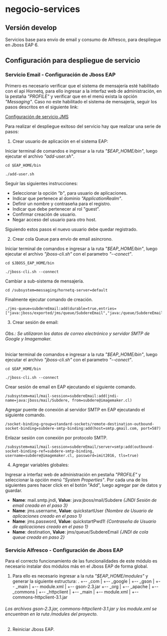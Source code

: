 # negocio-services
## Versión develop

Servicios base para envío de email y consumo de Alfresco, para despliegue en Jboss EAP 6.

## Configuración para despliegue de servicio

### Servicio Email - Configuración de Jboss EAP

Primero es necesario verificar que el sistema de mensajería esté habilitado con el api Hornetq, para ello ingresar a la interfaz
web de administración, en la pestaña *"PROFILE"* y verificar que en el menú exista la opción *"Messaging"*. Caso no este habilitado el 
sistema de mensajería, seguir los pasos descritos en el siguiente link:

[Configuración de servicio JMS](https://access.redhat.com/documentation/en-US/JBoss_Enterprise_Application_Platform/6.1/html/Administration_and_Configuration_Guide/sect-Configuration.html)

Para realizar el despliegue exitoso del servicio hay que realizar una serie de pasos:

1. Crear usuario de aplicación en el sistema EAP:

Iniciar terminal de comandos e ingresar a la ruta *"$EAP_HOME/bin"*, luego ejecutar el archivo *"add-user.sh"*.

```
cd $EAP_HOME/bin

./add-user.sh
```

Seguir las siguientes instrucciones:
 
 - Seleccionar la opción *"b"*, para usuario de aplicaciones.
 - Indicar que pertenece al dominio *"ApplicationRealm"*.
 - Definir un nombre y contraseña para el registro. 
 - Indicar que debe pertenecer al rol "guest".
 - Confirmar creación de usuario.
 - Negar acceso del usuario para otro host.

Siguiendo estos pasos el nuevo usuario debe quedar registrado.

2. Crear cola Queue para envío de email asincrono.

Iniciar terminal de comandos e ingresar a la ruta *"$EAP_HOME/bin"*, luego ejecutar el archivo *"jboss-cli.sh"* con el parametro *"--conect"*.

```
cd $JBOSS_EAP_HOME/bin

./jboss-cli.sh --connect
```

Cambiar a sub-sistema de mensajería.

```
cd /subsystem=messaging/hornetq-server=default
```

Finalmente ejecutar comando de creación.

```
./jms-queue=subdereEmail:add(durable=true,entries=["java:jboss/exported/jms/queue/SubdereEmail","java:/queue/SubdereEmail"])
```

3. Crear sesión de email:

###### *Obs.: Se utilizaron los datos de correo electrónico y servidor SMTP de Google y Imagemaker.*

Iniciar terminal de comandos e ingresar a la ruta *"$EAP_HOME/bin"*, luego ejecutar el archivo *"jboss-cli.sh"* con el parametro *"--conect"*.

```
cd $EAP_HOME/bin

./jboss-cli.sh --connect
```

Crear sesión de email en EAP ejecutando el siguiente comando.

```
/subsystem=mail/mail-session=subdereEmail:add(jndi-name=java:jboss/mail/Subdere, from=subdere@imagemaker.cl)
```

Agregar puente de conexión al servidor SMTP en EAP ejecutando el siguiente comando.

```
/socket-binding-group=standard-sockets/remote-destination-outbound-socket-binding=subdere-smtp-binding:add(host=smtp.gmail.com, port=587)
```

Enlazar sesión con conexión por protocolo SMTP.

```
/subsystem=mail/mail-session=subdereEmail/server=smtp:add(outbound-socket-binding-ref=subdere-smtp-binding, username=subdere@imagemaker.cl, password=imit2016, tls=true)
```

4. Agregar variables globales:

Ingresar a interfaz web de administración en pestaña *"PROFILE"* y seleccionar la opción menú *"System Properties"*. Por cada 
una de los siguientes pares hacer click en el botón "Add", luego agregar par de datos y guardar.

 - **Name**: mail.smtp.jndi, **Value**: java:jboss/mail/Subdere *{JNDI Sesión de email creada en el paso 3}*
 - **Name**: jms.username, **Value**: quickstartUser *{Nombre de Usuario de aplicaciones creado en el paso 1}*
 - **Name**: jms.password, **Value**: quickstartPwd1! *{Contraseña de Usuario de aplicaciones creado en el paso 1}*
 - **Name**: destination, **Value**: jms/queue/SubdereEmail *{JNDI de cola queue creada en paso 2}*

### Servicio Alfresco - Configuración de Jboss EAP

Para el correcto funcionamiento de las funcionalidades de este módulo es necesario instalar dos módulos más en el Jboss EAP
de forma global.

1. Para ello es necesario ingresar a la ruta *"$EAP_HOME/modules"* y generar la siguiente estructura:
 .
 +-- _com
 |   +-- _google
 |       +-- _gson
 |           +-- _main
 |               +-- module.xml
 |               +-- gson-2.3.jar
 +-- _org
 |   +-- _apache
 |       +-- _commons
 |           +-- _httpclient
 |               +-- _main
 |                   +-- module.xml
 |                   +-- commons-httpclient-3.1.jar

###### *Los archivos gson-2.3.jar, commons-httpclient-3.1.jar y los module.xml se encuentran en la ruta /modules del proyecto.*

2. Reiniciar Jboss EAP.
